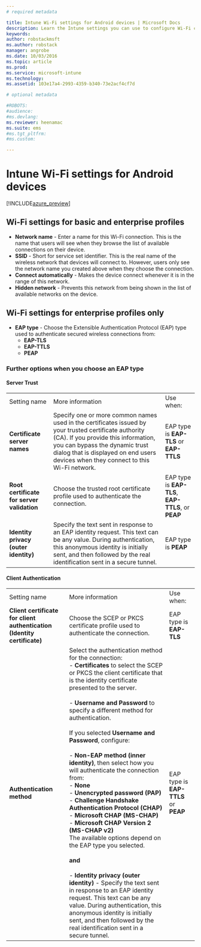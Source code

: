 ```yaml
---
# required metadata

title: Intune Wi-Fi settings for Android devices | Microsoft Docs
description: Learn the Intune settings you can use to configure Wi-Fi connections on Android devices.
keywords:
author: robstackmsft
ms.author: robstack
manager: angrobe
ms.date: 10/03/2016
ms.topic: article
ms.prod:
ms.service: microsoft-intune
ms.technology:
ms.assetid: 103e17a4-2993-4359-b340-73e2acf4cf7d

# optional metadata

#ROBOTS:
#audience:
#ms.devlang:
ms.reviewer: heenamac
ms.suite: ems
#ms.tgt_pltfrm:
#ms.custom:

---
```


# Intune Wi-Fi settings for Android devices

[!INCLUDE[azure_preview](../includes/azure_preview.md)]

## Wi-Fi settings for basic and enterprise profiles

- **Network name** - Enter a name for this Wi-Fi connection. This is the name that users will see when they browse the list of available connections on their device.
- **SSID** - Short for service set identifier. This is the real name of the wireless network that devices will connect to. However, users only see the network name you created above when they choose the connection.
- **Connect automatically** - Makes the device connect whenever it is in the range of this network. 
- **Hidden network** - Prevents this network from being shown in the list of available networks on the device.


## Wi-Fi settings for enterprise profiles only

- **EAP type** - Choose the Extensible Authentication Protocol (EAP) type used to authenticate secured wireless connections from:
	- **EAP-TLS**
	- **EAP-TTLS**
	- **PEAP**

### Further options when you choose an EAP type

#### Server Trust

||||
|-|-|-|
|Setting name|More information|Use when:|
|**Certificate server names**|Specify one or more common names used in the certificates issued by your trusted certificate authority (CA). If you provide this information, you can bypass the dynamic trust dialog that is displayed on end users devices when they connect to this Wi-Fi network.|EAP type is **EAP-TLS** or **EAP-TTLS**|
|**Root certificate for server validation**|Choose the trusted root certificate profile used to authenticate the connection. |EAP type is **EAP-TLS**, **EAP-TTLS**, or **PEAP**|
|**Identity privacy (outer identity)**|Specify the text sent in response to an EAP identity request. This text can be any value. During authentication, this anonymous identity is initially sent, and then followed by the real identification sent in a secure tunnel.|EAP type is **PEAP**|


#### Client Authentication

||||
|-|-|-|
|Setting name|More information|Use when:|
|**Client certificate for client authentication (Identity certificate)**|Choose the SCEP or PKCS certificate profile used to authenticate the connection.|EAP type is **EAP-TLS**|
|**Authentication method**|Select the authentication method for the connection:<br>- **Certificates** to select the SCEP or PKCS the client certificate that is the identity certificate presented to the server.<br><br>- **Username and Password** to specify a different method for authentication. <br><br>If you selected **Username and Password**, configure:<br><br>-  **Non-EAP method (inner identity)**, then select how you will authenticate the connection from:<br>- **None**<br>- **Unencrypted password (PAP)**<br>- **Challenge Handshake Authentication Protocol (CHAP)**<br>- **Microsoft CHAP (MS-CHAP)**<br>- **Microsoft CHAP Version 2 (MS-CHAP v2)**<br>The available options depend on the EAP type you selected.<br><br>**and**<br><br>- **Identity privacy (outer identity)** - Specify the text sent in response to an EAP identity request. This text can be any value. During authentication, this anonymous identity is initially sent, and then followed by the real identification sent in a secure tunnel.|EAP type is **EAP-TTLS** or **PEAP**|